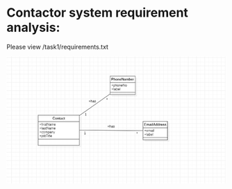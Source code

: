 # Contactor system requirement analysis:

Please view /task1/requirements.txt

![class-diagram.png](task1/class-diagram.png)
